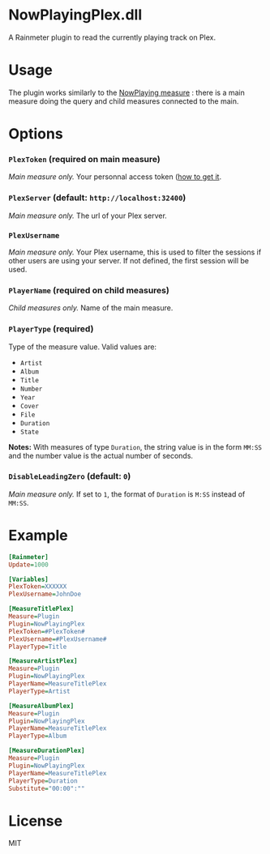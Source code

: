 NowPlayingPlex.dll
================

A Rainmeter plugin to read the currently playing track on Plex.


# Usage

The plugin works similarly to the [NowPlaying measure](https://docs.rainmeter.net/manual/measures/nowplaying) : there is a main measure doing the query and child measures connected to the main.


# Options

### `PlexToken` (required on main measure)

_Main measure only._ Your personnal access token ([how to get it](https://www.plexopedia.com/plex-media-server/general/plex-token/).

### `PlexServer` (default: `http://localhost:32400`)

_Main measure only._ The url of your Plex server.

### `PlexUsername`

_Main measure only._ Your Plex username, this is used to filter the sessions if other users are using your server. If not defined, the first session will be used.

### `PlayerName` (required on child measures)

_Child measures only._ Name of the main measure.

### `PlayerType` (required)

Type of the measure value. Valid values are: 

- `Artist`
- `Album`
- `Title`
- `Number`
- `Year`
- `Cover`
- `File`
- `Duration`
- `State`

**Notes:** With measures of type `Duration`, the string value is in the form `MM:SS` and the number value is the actual number of seconds.

### `DisableLeadingZero` (default: `0`)

_Main measure only._  If set to `1`, the format of `Duration` is `M:SS` instead of `MM:SS`.


# Example

```ini
[Rainmeter]
Update=1000

[Variables]
PlexToken=XXXXXX
PlexUsername=JohnDoe

[MeasureTitlePlex]
Measure=Plugin
Plugin=NowPlayingPlex
PlexToken=#PlexToken#
PlexUsername=#PlexUsername#
PlayerType=Title

[MeasureArtistPlex]
Measure=Plugin
Plugin=NowPlayingPlex
PlayerName=MeasureTitlePlex
PlayerType=Artist

[MeasureAlbumPlex]
Measure=Plugin
Plugin=NowPlayingPlex
PlayerName=MeasureTitlePlex
PlayerType=Album

[MeasureDurationPlex]
Measure=Plugin
Plugin=NowPlayingPlex
PlayerName=MeasureTitlePlex
PlayerType=Duration
Substitute="00:00":""
```


# License

MIT
